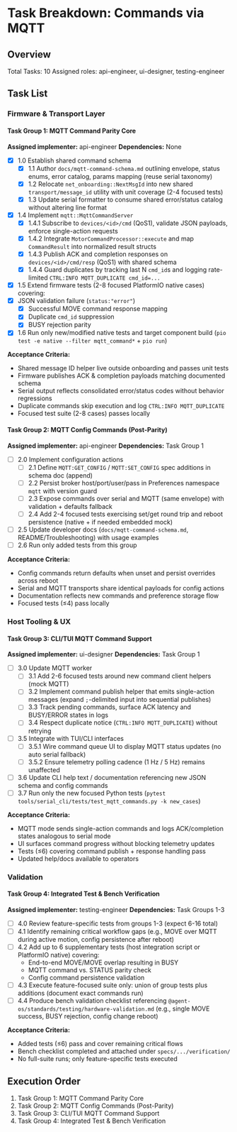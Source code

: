 # Task Breakdown: Commands via MQTT

## Overview
Total Tasks: 10
Assigned roles: api-engineer, ui-designer, testing-engineer

## Task List

### Firmware & Transport Layer

#### Task Group 1: MQTT Command Parity Core
**Assigned implementer:** api-engineer
**Dependencies:** None

- [x] 1.0 Establish shared command schema
  - [x] 1.1 Author `docs/mqtt-command-schema.md` outlining envelope, status enums, error catalog, params mapping (reuse serial taxonomy)
  - [x] 1.2 Relocate `net_onboarding::NextMsgId` into new shared `transport/message_id` utility with unit coverage (2-4 focused tests)
  - [x] 1.3 Update serial formatter to consume shared error/status catalog without altering line format
- [x] 1.4 Implement `mqtt::MqttCommandServer`
  - [x] 1.4.1 Subscribe to `devices/<id>/cmd` (QoS1), validate JSON payloads, enforce single-action requests
  - [x] 1.4.2 Integrate `MotorCommandProcessor::execute` and map `CommandResult` into normalized result structs
  - [x] 1.4.3 Publish ACK and completion responses on `devices/<id>/cmd/resp` (QoS1) with shared schema
  - [x] 1.4.4 Guard duplicates by tracking last N `cmd_id`s and logging rate-limited `CTRL:INFO MQTT_DUPLICATE cmd_id=...`
- [x] 1.5 Extend firmware tests (2-8 focused PlatformIO native cases) covering:
- [x] JSON validation failure (`status:"error"`)
  - [x] Successful MOVE command response mapping
  - [x] Duplicate `cmd_id` suppression
  - [x] BUSY rejection parity
- [x] 1.6 Run only new/modified native tests and target component build (`pio test -e native --filter mqtt_command*` + `pio run`)

**Acceptance Criteria:**
- Shared message ID helper live outside onboarding and passes unit tests
- Firmware publishes ACK & completion payloads matching documented schema
- Serial output reflects consolidated error/status codes without behavior regressions
- Duplicate commands skip execution and log `CTRL:INFO MQTT_DUPLICATE`
- Focused test suite (2-8 cases) passes locally

#### Task Group 2: MQTT Config Commands (Post-Parity)
**Assigned implementer:** api-engineer
**Dependencies:** Task Group 1

- [ ] 2.0 Implement configuration actions
  - [ ] 2.1 Define `MQTT:GET_CONFIG` / `MQTT:SET_CONFIG` spec additions in schema doc (append)
  - [ ] 2.2 Persist broker host/port/user/pass in Preferences namespace `mqtt` with version guard
  - [ ] 2.3 Expose commands over serial and MQTT (same envelope) with validation + defaults fallback
  - [ ] 2.4 Add 2-4 focused tests exercising set/get round trip and reboot persistence (native + if needed embedded mock)
- [ ] 2.5 Update developer docs (`docs/mqtt-command-schema.md`, README/Troubleshooting) with usage examples
- [ ] 2.6 Run only added tests from this group

**Acceptance Criteria:**
- Config commands return defaults when unset and persist overrides across reboot
- Serial and MQTT transports share identical payloads for config actions
- Documentation reflects new commands and preference storage flow
- Focused tests (≤4) pass locally

### Host Tooling & UX

#### Task Group 3: CLI/TUI MQTT Command Support
**Assigned implementer:** ui-designer
**Dependencies:** Task Group 1

- [ ] 3.0 Update MQTT worker
  - [ ] 3.1 Add 2-6 focused tests around new command client helpers (mock MQTT)
  - [ ] 3.2 Implement command publish helper that emits single-action messages (expand `;`-delimited input into sequential publishes)
  - [ ] 3.3 Track pending commands, surface ACK latency and BUSY/ERROR states in logs
  - [ ] 3.4 Respect duplicate notice (`CTRL:INFO MQTT_DUPLICATE`) without retrying
- [ ] 3.5 Integrate with TUI/CLI interfaces
  - [ ] 3.5.1 Wire command queue UI to display MQTT status updates (no auto serial fallback)
  - [ ] 3.5.2 Ensure telemetry polling cadence (1 Hz / 5 Hz) remains unaffected
- [ ] 3.6 Update CLI help text / documentation referencing new JSON schema and config commands
- [ ] 3.7 Run only the new focused Python tests (`pytest tools/serial_cli/tests/test_mqtt_commands.py -k new_cases`)

**Acceptance Criteria:**
- MQTT mode sends single-action commands and logs ACK/completion states analogous to serial mode
- UI surfaces command progress without blocking telemetry updates
- Tests (≤6) covering command publish + response handling pass
- Updated help/docs available to operators

### Validation

#### Task Group 4: Integrated Test & Bench Verification
**Assigned implementer:** testing-engineer
**Dependencies:** Task Groups 1-3

- [ ] 4.0 Review feature-specific tests from groups 1-3 (expect 6-16 total)
- [ ] 4.1 Identify remaining critical workflow gaps (e.g., MOVE over MQTT during active motion, config persistence after reboot)
- [ ] 4.2 Add up to 6 supplementary tests (host integration script or PlatformIO native) covering:
  - End-to-end MOVE/MOVE overlap resulting in BUSY
  - MQTT command vs. STATUS parity check
  - Config command persistence validation
- [ ] 4.3 Execute feature-focused suite only: union of group tests plus additions (document exact commands run)
- [ ] 4.4 Produce bench validation checklist referencing `@agent-os/standards/testing/hardware-validation.md` (e.g., single MOVE success, BUSY rejection, config change reboot)

**Acceptance Criteria:**
- Added tests (≤6) pass and cover remaining critical flows
- Bench checklist completed and attached under `specs/.../verification/`
- No full-suite runs; only feature-specific tests executed

## Execution Order
1. Task Group 1: MQTT Command Parity Core
2. Task Group 2: MQTT Config Commands (Post-Parity)
3. Task Group 3: CLI/TUI MQTT Command Support
4. Task Group 4: Integrated Test & Bench Verification
